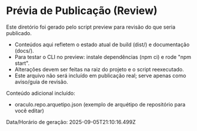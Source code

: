 # Prévia de Publicação (Review)

Este diretório foi gerado pelo script preview para revisão do que seria publicado.

- Conteúdos aqui refletem o estado atual de build (dist/) e documentação (docs/).
- Para testar o CLI no preview: instale dependências (npm ci) e rode "npm start".
- Alterações devem ser feitas na raiz do projeto e o script reexecutado.
- Este arquivo não será incluído em publicação real; serve apenas como aviso/guia de revisão.

Conteúdo adicional incluído:
- oraculo.repo.arquetipo.json (exemplo de arquétipo de repositório para você editar)

Data/Horário de geração: 2025-09-05T21:10:16.499Z
